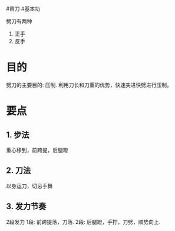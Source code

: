 #苗刀 #基本功

劈刀有两种
1. 正手
2. 反手

# 目的

劈刀的主要目的: 压制.
	利用刀长和刀重的优势，快速突进快劈进行压制。

# 要点

## 1. 步法
重心移到，前跨提，后腿蹬
## 2. 刀法
以身运刀，切忌手舞
## 3. 发力节奏
2段发力
1段: 前跨提落，刀落.
2段: 后腿蹬，手拧，刀劈，顺势向上.
